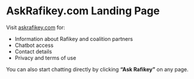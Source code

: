 # AskRafikey.com Landing Page

Visit [askrafikey.com](https://askrafikey.com) for:
- Information about Rafikey and coalition partners  
- Chatbot access  
- Contact details  
- Privacy and terms of use

You can also start chatting directly by clicking **“Ask Rafikey”** on any page.
